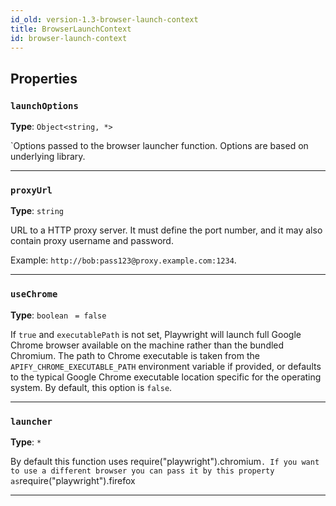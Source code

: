 ```yaml
---
id_old: version-1.3-browser-launch-context
title: BrowserLaunchContext
id: browser-launch-context
---
```


<a name="browserlaunchcontext"></a>

## Properties

### `launchOptions`

**Type**: `Object<string, *>`

`Options passed to the browser launcher function. Options are based on underlying library.

---

### `proxyUrl`

**Type**: `string`

URL to a HTTP proxy server. It must define the port number, and it may also contain proxy username and password.

Example: `http://bob:pass123@proxy.example.com:1234`.

---

### `useChrome`

**Type**: `boolean` <code> = false</code>

If `true` and `executablePath` is not set, Playwright will launch full Google Chrome browser available on the machine rather than the bundled
Chromium. The path to Chrome executable is taken from the `APIFY_CHROME_EXECUTABLE_PATH` environment variable if provided, or defaults to the typical
Google Chrome executable location specific for the operating system. By default, this option is `false`.

---

### `launcher`

**Type**: `*`

By default this function uses
require("playwright").chromium`. If you want to use a different browser you can pass it by this property as`require("playwright").firefox

---
